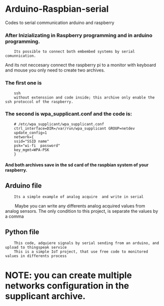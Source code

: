 # Arduino-Raspbian-serial
Codes to serial communication arduino and raspberry
### After Inizializating in Raspberry programming and in arduino programming.
        Its possible to connect both embembed systems by serial comunnication. 
And its not neccesary connect the raspberry pi to a monitor with keyboard and mouse you only need to create two archives.
### The first one is 
        ssh 
        without extenssion and code inside; this archive only enable the ssh protoccol of the raspberry.
### The second is wpa_supplicant.conf and the code is:
        # /etc/wpa_supplicant/wpa_supplicant.conf
        ctrl_interface=DIR=/var/run/wpa_supplicant GROUP=netdev                        
        update_config=1                                                                                                      
        network={                                                                                               
        ssid="SSID name"                                                                                          
        psk="wi-fi  password"                                                                                   
        key_mgmt=WPA-PSK                                                                                                      
        }

#### And both archives save in the sd card of the raspbian system of your raspberry.
## Arduino file
        Its a simple example of analog acquire  and write in serial
        Maybe you can write any differents analog acquired values from analog sensors.
        The only condition to this project, is separate the values by a comma
## Python file
        This code, adquiere signals by serial sending from an arduino, and upload to thingspeak service
        This is a simple IoT project, that use free code to monitored values in differents process
        
# NOTE: you can create multiple networks configuration in the supplicant archive.
